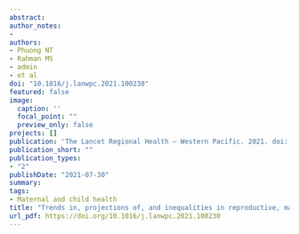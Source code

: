 ```yaml
---
abstract:
author_notes:
- 
authors:
- Phuong NT
- Rahman MS
- admin
- et al
doi: "10.1016/j.lanwpc.2021.100230"
featured: false
image:
  caption: ''
  focal_point: ""
  preview_only: false
projects: []
publication: 'The Lancet Regional Health – Western Pacific. 2021. doi: https://doi.org/10.1016/j.lanwpc.2021.100230'
publication_short: ""
publication_types:
- "2"
publishDate: "2021-07-30"
summary: 
tags:
- Maternal and child health
title: "Trends in, projections of, and inequalities in reproductive, maternal, newborn and child health service coverage in Vietnam 2000-2030: A Bayesian analysis at national and sub-national levels"
url_pdf: https://doi.org/10.1016/j.lanwpc.2021.100230 
---
```

